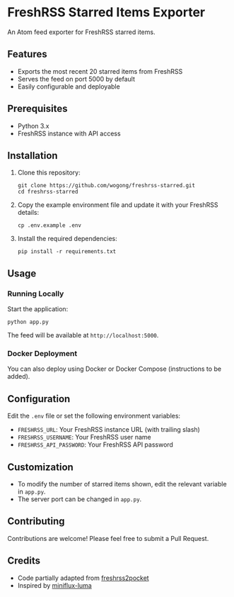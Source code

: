 # FreshRSS Starred Items Exporter

An Atom feed exporter for FreshRSS starred items.

## Features

- Exports the most recent 20 starred items from FreshRSS
- Serves the feed on port 5000 by default
- Easily configurable and deployable

## Prerequisites

- Python 3.x
- FreshRSS instance with API access

## Installation

1. Clone this repository:
   ```
   git clone https://github.com/wogong/freshrss-starred.git
   cd freshrss-starred
   ```

2. Copy the example environment file and update it with your FreshRSS details:
   ```
   cp .env.example .env
   ```

3. Install the required dependencies:
   ```
   pip install -r requirements.txt
   ```

## Usage

### Running Locally

Start the application:

```
python app.py
```

The feed will be available at `http://localhost:5000`.

### Docker Deployment

You can also deploy using Docker or Docker Compose (instructions to be added).

## Configuration

Edit the `.env` file or set the following environment variables:

- `FRESHRSS_URL`: Your FreshRSS instance URL (with trailing slash)
- `FRESHRSS_USERNAME`: Your FreshRSS user name
- `FRESHRSS_API_PASSWORD`: Your FreshRSS API password

## Customization

- To modify the number of starred items shown, edit the relevant variable in `app.py`.
- The server port can be changed in `app.py`.

## Contributing

Contributions are welcome! Please feel free to submit a Pull Request.

## Credits

- Code partially adapted from [freshrss2pocket](https://git.mmk2410.org/mmk2410/freshrss2pocket)
- Inspired by [miniflux-luma](https://github.com/erdnaxe/miniflux-luma)
